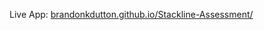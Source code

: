 Live App: 
<a href="https://brandonkdutton.github.io/Stackline-Assessment/">brandonkdutton.github.io/Stackline-Assessment/</a>
